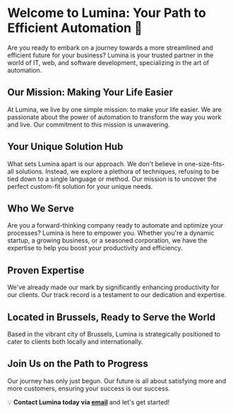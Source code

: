 # Welcome to Lumina: Your Path to Efficient Automation 🎯

Are you ready to embark on a journey towards a more streamlined and efficient future for your business? Lumina is your trusted partner in the world of IT, web, and software development, specializing in the art of automation.

## Our Mission: Making Your Life Easier

At Lumina, we live by one simple mission: to make your life easier. We are passionate about the power of automation to transform the way you work and live. Our commitment to this mission is unwavering.

## Your Unique Solution Hub

What sets Lumina apart is our approach. We don't believe in one-size-fits-all solutions. Instead, we explore a plethora of techniques, refusing to be tied down to a single language or method. Our mission is to uncover the perfect custom-fit solution for your unique needs.

## Who We Serve

Are you a forward-thinking company ready to automate and optimize your processes? Lumina is here to empower you. Whether you're a dynamic startup, a growing business, or a seasoned corporation, we have the expertise to help you boost your productivity and efficiency.

## Proven Expertise

We've already made our mark by significantly enhancing productivity for our clients. Our track record is a testament to our dedication and expertise.

## Located in Brussels, Ready to Serve the World

Based in the vibrant city of Brussels, Lumina is strategically positioned to cater to clients both locally and internationally.

## Join Us on the Path to Progress

Our journey has only just begun. Our future is all about satisfying more and more customers, ensuring your success is our success. 

💡 **Contact Lumina today via [email](mailto:lumina@lucas-miserez.be)** and let's get started!
